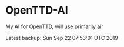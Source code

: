 # OpenTTD-AI
My AI for OpenTTD, will use primarily air

Latest backup: Sun Sep 22 07:53:01 UTC 2019
